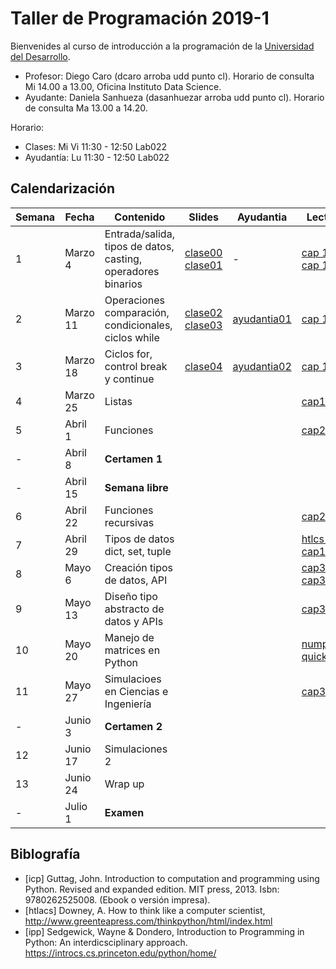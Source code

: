 # Taller de Programación 2019-1

Bienvenides al curso de introducción a la programación de la [Universidad del Desarrollo](http://www.udd.cl).

* Profesor: Diego Caro (dcaro arroba udd punto cl). Horario de consulta Mi 14.00 a 13.00, Oficina Instituto Data Science.
* Ayudante: Daniela Sanhueza (dasanhuezar arroba udd punto cl).  Horario de consulta Ma 13.00 a 14.20. 

Horario:

* Clases: Mi Vi 11:30 - 12:50 Lab022
* Ayudantía: Lu 11:30 - 12:50 Lab022

## Calendarización

Semana | Fecha | Contenido | Slides | Ayudantia |Lectura 
------ | ----- | --------- | ------ | ------- | -------
1 | Marzo 4 | Entrada/salida, tipos de datos, casting, operadores binarios | [clase00](./clases/clase00-welcome.pdf) [clase01](./clases/clase01-variables.pdf)  |  \- | [cap 1.1](https://introcs.cs.princeton.edu/python/11hello)  [cap 1.2](https://introcs.cs.princeton.edu/python/12types) 
2 | Marzo 11 | Operaciones comparación, condicionales, ciclos while | [clase02](clases/clase02-expresiones.pdf) [clase03](clases/clase03-ciclos.pdf) | [ayudantia01](ayudantias/ayudantia01.pdf)  | [cap 1.3](https://introcs.cs.princeton.edu/python/13flow/)
3 | Marzo 18 | Ciclos for, control break y continue | [clase04](clases/clase04-ciclos2.pdf)  | [ayudantia02](ayudantias/ayudantia02.pdf) | [cap 1.3](https://introcs.cs.princeton.edu/python/13flow/)
4 | Marzo 25 | Listas |  |  |[cap1.4](https://introcs.cs.princeton.edu/python/14array/)
5 | Abril 1 | Funciones |  |  | [cap2.1](https://introcs.cs.princeton.edu/python/21function/)
\- | Abril 8 | **Certamen 1** | |  |
\- | Abril 15 | **Semana libre** | |  |
6 | Abril 22 | Funciones recursivas | |  | [cap2.3](https://introcs.cs.princeton.edu/python/23recursion/)
7 | Abril 29 | Tipos de datos dict, set, tuple | | | [htlcs-cap11](http://www.greenteapress.com/thinkpython/html/thinkpython012.html)
8 | Mayo 6 | Creación tipos de datos, API | |  |[cap3.1](https://introcs.cs.princeton.edu/python/31datatype/) [cap3.2](https://introcs.cs.princeton.edu/python/32class/)
9 | Mayo 13 | Diseño tipo abstracto de datos y APIs | | | [cap3.3](https://introcs.cs.princeton.edu/python/33design/)
10 | Mayo 20 | Manejo de matrices en Python |  | | [numpy quickstart](https://docs.scipy.org/doc/numpy-1.16.1/user/quickstart.html)
11 | Mayo 27 | Simulacioes en Ciencias e Ingeniería | | | [cap3.4](https://introcs.cs.princeton.edu/python/34nbody/)
 \- | Junio 3 | **Certamen 2** |  |  |
12 | Junio 17 | Simulaciones 2 |  | |
13 | Junio 24 | Wrap up |  | |
\- | Julio 1 | **Examen** |  |  |

## Biblografía
* [icp] Guttag, John. Introduction to computation and programming using Python. Revised and expanded edition. MIT press, 2013. Isbn: 9780262525008. (Ebook o versión impresa).
* [htlacs] Downey, A. How to think like a computer scientist, http://www.greenteapress.com/thinkpython/html/index.html
* [ipp] Sedgewick, Wayne & Dondero, Introduction to Programming in Python: An interdicsciplinary approach. https://introcs.cs.princeton.edu/python/home/ 
